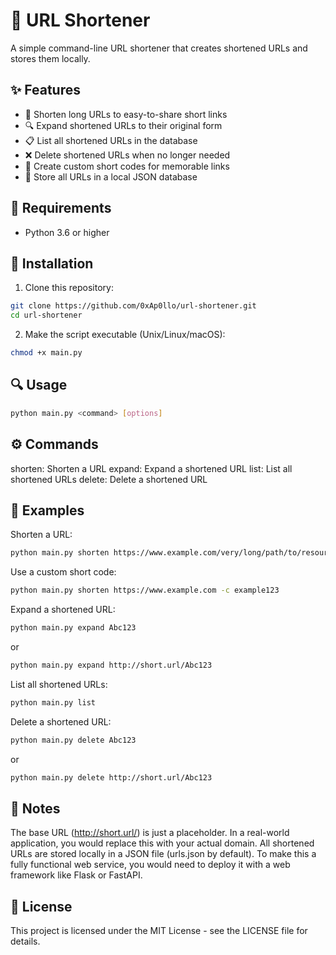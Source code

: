 # 🔗 URL Shortener

A simple command-line URL shortener that creates shortened URLs and stores them locally.

## ✨ Features

- 🔹 Shorten long URLs to easy-to-share short links
- 🔍 Expand shortened URLs to their original form
- 📋 List all shortened URLs in the database
- ❌ Delete shortened URLs when no longer needed
- 🎯 Create custom short codes for memorable links
- 💾 Store all URLs in a local JSON database

## 🔧 Requirements

- Python 3.6 or higher

## 🚀 Installation

1. Clone this repository:
```bash
git clone https://github.com/0xAp0llo/url-shortener.git
cd url-shortener
```

2. Make the script executable (Unix/Linux/macOS):
```bash
chmod +x main.py
```

## 🔍 Usage
```bash
python main.py <command> [options]
```

## ⚙️ Commands

shorten: Shorten a URL
expand: Expand a shortened URL
list: List all shortened URLs
delete: Delete a shortened URL

## 📝 Examples

Shorten a URL:
```bash
python main.py shorten https://www.example.com/very/long/path/to/resource
```

Use a custom short code:
```bash
python main.py shorten https://www.example.com -c example123
```

Expand a shortened URL:
```bash
python main.py expand Abc123
```
or
```bash
python main.py expand http://short.url/Abc123
```

List all shortened URLs:
```bash
python main.py list
```

Delete a shortened URL:
```bash
python main.py delete Abc123
```
or
```bash
python main.py delete http://short.url/Abc123
```

## 📄 Notes

The base URL (http://short.url/) is just a placeholder. In a real-world application, you would replace this with your actual domain.
All shortened URLs are stored locally in a JSON file (urls.json by default).
To make this a fully functional web service, you would need to deploy it with a web framework like Flask or FastAPI.

## 📄 License

This project is licensed under the MIT License - see the LICENSE file for details.
